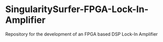 # SingularitySurfer-FPGA-Lock-In-Amplifier
Repository for the development of an FPGA based DSP Lock-In Amplifier
